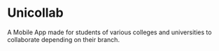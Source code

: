# Unicollab
A Mobile App made for students of various colleges and universities to collaborate depending on their branch.
